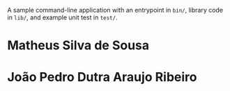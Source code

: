 A sample command-line application with an entrypoint in `bin/`, library code
in `lib/`, and example unit test in `test/`.

# Matheus Silva de Sousa

# João Pedro Dutra Araujo Ribeiro